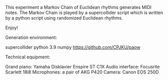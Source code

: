 This experiment a Markov Chain of Euclidean rhythms generates MIDI notes.
The Markov Chain is played by a supercollider script which is written by a python script using randomized Euclidean rhythms.

Enjoy!

Generation environment:

supercollider
python 3.9
numpy
https://github.com/CPJKU/paow

Technical equipment:

Grand piano: Yamaha Disklavier Enspire ST C1X
Audio interface: Focusrite Scarlett 18i8
Microphones: a pair of AKG P420
Camera: Canon EOS 250D
